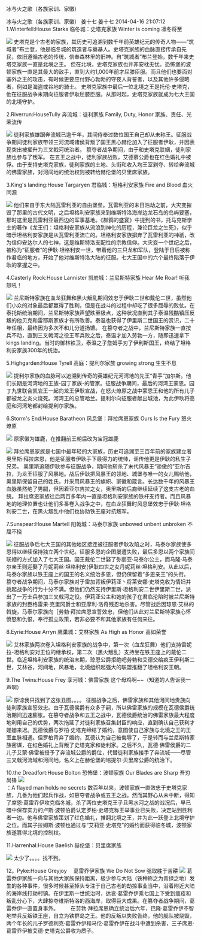 冰与火之歌（各族家训、家徽）


冰与火之歌（各族家训、家徽）
姜十七 姜十七 2014-04-16 21:07:12
1.Winterfell:House Starks 临冬城：史塔克家族
   Winter is coming   凛冬将至
   
![](https://img1.doubanio.com/view/note/large/public/p11703787.jpg)
   史塔克是个古老的家族，其历史可追溯到数千年前英雄纪元的传奇人物——“筑城者”布兰登，他是临冬城的筑造者与奠基人。史塔克家族的血脉直接传承自先民，依旧遵循古老的传统，信奉森林里的旧神。自“筑城者”布兰登始，数千年来史塔克家族一直是北境之王。
  但在北境，史塔克家族也并非安枕无忧。恐怖堡的波顿家族一直是其最大的敌手，直到大约1,000年前才屈膝臣服。而且他们也要面对塞外之王的攻击，有时候更要应付野心勃勃的守夜人背誓者，以及其他许多侵略者，例如是海盗或谷地的骑士。
  史塔克家族中最后一位北境之王是托伦·史塔克，他在征服战争末期向征服者伊耿屈膝臣服。从那时起，史塔克家族就成为七大王国的北境守护。

2.Riverrun:HouseTully 奔流城：徒利家族
   Family, Duty, Honor  家族、责任、光荣流传
 
![](https://img3.doubanio.com/view/note/large/public/p11703823.jpg)
徒利家族雄踞奔流城已逾千年，其间侍奉过数位国王自己却从未称王。征服战争期间徒利家族带领三河流域诸侯背叛了国王黑心赫伦加入了征服者伊耿，并因表现突出被擢升为三叉戟河统治者。
篡夺者战争期间，由于和史塔克联姻，徒利家族也参与了叛军。
在五王之战中，徒利家族战败，艾德慕公爵也在红色婚礼中被俘。由于支持史塔克家族，徒利家族的土地、头衔和收入均王室剥夺、转给奔流城的佛雷家族，对河间地的统治权则被转给赫伦堡的贝里席家族。

3.King's landing:House Targaryen  君临城：坦格利安家族
  Fire and Blood  血火同源
  
![](https://img3.doubanio.com/view/note/large/public/p11703831.jpg)
 他们来自于东大陆瓦雷利亚的自由堡垒。瓦雷利亚的末日浩劫之前，大灾变摧毁了那里的古代文明，之后坦格利安家族来到维斯特洛海岸边龙石岛的岛屿要塞，那时这里是瓦雷利亚最西边的军事基地。《群鸦的盛宴》中提到的书，托马克斯学士的著作《龙王们：坦格利安家族从流浪到神化的历程，兼论巨龙之生死》，似乎暗示坦格利安家族是从瓦雷利亚流亡的。坦格利安家族摒弃了瓦雷利亚的神祇，改为信仰安达尔人的七神，这是维斯特洛支配性的宗教信仰。大灾变一个世纪之后，被称为“征服者”的伊耿·坦格利安一世，带着他的三只龙和军队，登陆于日后被称作君临的地方，开始了他对维斯特洛大陆的征服。七大王国中的六个最终陷落于伊耿的掌握之中。

4.Casterly Rock:House Lannister 凯岩城：兰尼斯特家族
  Hear Me Roar!  听我怒吼！
  
![](https://img3.doubanio.com/view/note/large/public/p11703853.jpg)
  兰尼斯特家族在血龙狂舞和黑火叛乱期间效忠于伊耿二世和戴伦二世，虽然他们小众的对象最后都赢得了胜利，但是在战斗的过程中却吃了很多屈辱的败仗。在泰托斯统治期间，兰尼斯特家族声望跌至极点，这种状况直到其子泰温残酷镇压反叛的他贝克和雷耶斯家族才有所改善。泰温也获得了伊里斯二世国王的赏识，二十年任相，最终因为多次不和儿分道扬镳。
  在篡夺者之战中，兰尼斯特家族一直按兵不动，直到三叉戟河之役王军兵败之后，泰温才加入劳勃一方，随即迅速拿下kings landing。当时的御林铁卫，泰温之子詹姆手刃了伊利斯国王，终结了坦格利安家族300年的统治。

5.Highgarden:House Tyrell  高庭：提利尔家族
  growing strong  生生不息
  
![](https://img3.doubanio.com/view/note/large/public/p11703866.jpg)
  提利尔家族的血脉可以追溯到传奇的英雄纪元河湾地的先王“青手”加尔斯。他们长期是河湾地的王族-园丁家族-的管家。征服战争期间，最后的河湾王蒙恩。园丁九世联合凯岩王一起向龙王伊耿宣战，在怒火燎原之战中蒙恩王和他的所有儿子都被龙之炎火烧死。河湾王的总管哈兰。提利尔向征服者献出城池，为此伊耿将高庭和河湾地都封给提利尔家族。

6.Storm's End:House Baratheon  风息堡：拜拉席恩家族
  Ours Is the Fury  怒火燎原
  
![](https://img1.doubanio.com/view/note/large/public/p11703889.jpg)
原家徽为雄鹿，在推翻前王朝后改为宝冠雄鹿
  
![](https://img3.doubanio.com/view/note/large/public/p11703890.jpg)
拜拉席恩家族是七国中最年轻的大家族，历史可追溯至三百年前的家族建立者奥里斯·拜拉席恩，他是征服者伊耿手下最得力的统帅，谣传他更是伊耿的私生子兄弟。
奥里斯追随伊耿参与征服战争，期间他斩杀了末代风暴王“骄傲的”亚尔吉拉，为龙王征服了风暴地。战后伊耿把风暴王的领地、城堡与唯一的女儿赐给他，奥里斯保留自己的姓氏，并采用风暴王的旗帜、家徽和箴言。长达数千年的风暴王血脉虽然绝了男嗣，但因着亚尔吉拉之女，奥里斯的后裔继续延续了这支古老的血统。
拜拉席恩家族往后两百多年内一直是坦格利安家族的铁杆支持者。而且风暴地的地理位置也让他们多番卷入战争之中，在血龙狂舞时风息堡效忠于伊耿·坦格利安二世，在黑火叛乱中他们也协助铁王座对抗叛军。

7.Sunspear:House Martell  阳戟城：马泰尔家族
  unbowed unbent unbroken  不屈不挠
  
![](https://img3.doubanio.com/view/note/large/public/p11703901.jpg)
征服战争后七大王国的其他地区接连被征服者伊耿攻陷之时，马泰尔家族使多恩得以继续保持独立两个世纪。征服多恩的企图屡遭失败，最后多恩以两个家族间联姻的方式加入了七大王国。国王戴伦二世娶了弥丽亚·马泰尔公主，而马隆·马泰尔亲王则迎娶了丹妮莉丝·坦格利安(伊耿四世之女丹妮莉丝·坦格利安。从此以后，马泰尔家族以铁王座上的国王的名义统治多恩，但仍保留着“多恩亲王”的头衔。
篡夺者战争期间，马泰尔家族对于雷加背叛伊莉亚丶将莱安娜·史塔克收为情妇并挑起战争的行为十分不满。但他们仍然支持伊里斯·坦格利安二世伊里斯二世，派出了一万士兵参加三叉戟河之役。伊莉亚公主和她的孩子在君临沦陷时被兰尼斯特家族的封臣格雷果·克里冈爵士和亚摩利·洛奇残忍地杀害。尽管战后因琼恩·艾林的斡旋，马泰尔家族向［劳勃·拜拉席恩宣誓效忠，但他们从此对兰尼斯特家族心怀愤怒和仇恨，奉行孤立政策，若非必要不和其他家族有任何来往。

8.Eyrie:House Arryn  鹰巢城：艾林家族
  As High as Honor  高如荣誉
  
![](https://img3.doubanio.com/view/note/large/public/p11703914.jpg)
艾林家族两次卷入坦格利安家族的战争中，第一次（血龙狂舞）他们支持雷妮拉-坦格利安对王位的继承权，第二次（黑火叛乱）支持坐在铁王座上的戴伦二世。临近坦格利安家族的统治末期，琼恩公爵拒绝吧劳勃和艾德交给疯王伊利斯二世，艾林谷，河间地，风暴地，北境组织起强大的联盟推翻了坦格利安王朝。

9.The Twins:House Frey  孪河城：佛雷家族
  这个母鸡啊~~（知道的人告诉我一声啊）
  
![](https://img3.doubanio.com/view/note/large/public/p11704003.jpg)
原谅我只找到了这张丑图。。。。
  征服战争之后，佛雷家族和其他河间地贵族向徒利家族宣誓效忠。由于瓦德侯爵有众多子嗣，所以佛雷家族的规模在瓦德侯爵统治期间迅速膨胀。在篡夺者战争和五王之战中，瓦德侯爵统治的佛雷家族最大程度地利用自己的优势，两次拖延了对徒利家族召集封臣的响应，直到确认自己获利才姗姗来迟。瓦德侯爵与罗柏·史塔克缔结了婚约，意图使自己家族与北境之王的王室血脉相通。但罗柏背弃了婚约，瓦德认为自己被侮辱了，于是转而与兰尼斯特家族密谋，在红色婚礼上背叛了史塔克家和徒利家。之后不久，瓦德·佛雷侯爵的二儿子艾蒙·佛雷被授予了奔流城公爵的爵位，代替徒利家族接手了奔流城——尽管三叉戟河流域和河间地，名义上在赫伦堡的培提尔·贝里席公爵的统治下。

10.the Dreadfort:House Bolton  恐怖堡：波顿家族
  Our Blades are Sharp 吾刃尚锋
![](https://img3.doubanio.com/view/note/large/public/p11704051.jpg)  
：A flayed man holds no secrets
  数百年以来，波顿家族一直效忠于史塔克家族，几番为他们起兵作战，如篡夺者战争或五王之战。然而其野心从未中断，得知了席恩·葛雷乔伊攻克临冬城，杀了两位史塔克王子且黑水河之战的战况后，早已暗中保存实力的卢斯·波顿伯爵认定罗柏·史塔克称王举事业已失败，决定站到胜利者一边。他与佛雷家族策划了红色婚礼，推翻北境之王，并为此一跃登上北境守护之位。而其子拉姆斯·波顿也通过与“艾莉亚·史塔克”的婚约而获得临冬城，波顿家族遂篡得北境的控制权。

11.Harrenhal:House Baelish 赫伦堡：贝里席家族
  
![](https://img3.doubanio.com/view/note/large/public/p11704076.jpg)
  太少了。。。。找不到。


12。Pyke:House Greyjoy  　葛雷乔伊家族
  We Do Not Sow  强取胜于苦耕
![](https://img3.doubanio.com/view/note/large/public/p11704404.jpg)
葛雷乔伊家族一向与其他大家族保持距离，极少参与大陆（铁种称之为青绿之地）发生的各种事件，很多时候甚至掉头专注于自己古老的劫掠事业当中，沿着附近大陆的海岸线打劫村镇。在伊里斯一世统治时，达衮·葛雷乔伊乘七国上下受到瘟疫和叛乱分心下，大肆掠夺维斯特洛的西海岸，取得巨大成果。在篡夺者战争期间，葛雷乔伊一直置身事外。
　　在劳勃·拜拉席恩确立统治后六年，巴隆·葛雷乔伊不智地举兵反叛铁王座，自立为铁群岛之王。他的反叛以失败告终，他的舰队被烧毁，两个年长的儿子罗德利克·葛雷乔伊和马伦·葛雷乔伊在战斗中遭到杀害，三子席恩·葛雷乔伊被艾德·史塔克公爵收为质子。

